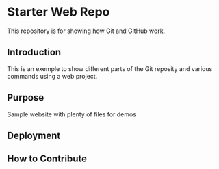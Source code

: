 # Starter Web Repo

This repository is for showing how Git and GitHub work.

## Introduction
This is an exemple to show different parts of the Git reposity and various commands using a web project.

## Purpose

Sample website with plenty of files for demos

## Deployment

## How to Contribute